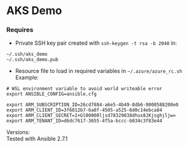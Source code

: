 # AKS Demo

### Requires  

- Private SSH key pair created with `ssh-keygen -t rsa -b 2048` in:  
```
~/.ssh/aks_demo
~/.ssh/aks_demo.pub
```

- Resource file to load in required variables in `~/.azure/azure_rc.sh`   
Example:  
```
# WSL environment variable to avoid world writeable error
export ANSIBLE_CONFIG=ansible.cfg

export ARM_SUBSCRIPTION_ID=26cd7884-a6e5-4b49-8db6-9008588200e0
export ARM_CLIENT_ID=3f6812b7-6a8f-4505-a525-6d0c14ebca84
export ARM_CLIENT_SECRET=1+Gl00000ljsd78329838dhus8JKjsghjljw=
export ARM_TENANT_ID=d6dc7617-3655-4f5a-bccc-b034c3f83e44
```

Versions:  
Tested with Ansible 2.7.1